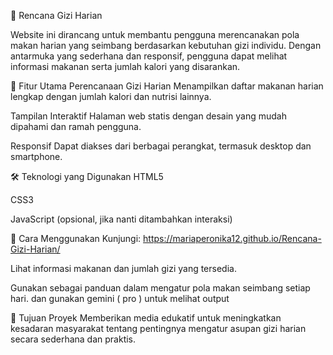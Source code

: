 🥗 Rencana Gizi Harian

Website ini dirancang untuk membantu pengguna merencanakan pola makan harian yang seimbang berdasarkan kebutuhan gizi individu. Dengan antarmuka yang sederhana dan responsif, pengguna dapat melihat informasi makanan serta jumlah kalori yang disarankan.

🌟 Fitur Utama
Perencanaan Gizi Harian
Menampilkan daftar makanan harian lengkap dengan jumlah kalori dan nutrisi lainnya.

Tampilan Interaktif
Halaman web statis dengan desain yang mudah dipahami dan ramah pengguna.

Responsif
Dapat diakses dari berbagai perangkat, termasuk desktop dan smartphone.

🛠 Teknologi yang Digunakan
HTML5

CSS3

JavaScript (opsional, jika nanti ditambahkan interaksi)


📌 Cara Menggunakan
Kunjungi: https://mariaperonika12.github.io/Rencana-Gizi-Harian/

Lihat informasi makanan dan jumlah gizi yang tersedia.

Gunakan sebagai panduan dalam mengatur pola makan seimbang setiap hari.
dan gunakan gemini ( pro ) untuk melihat output

📌 Tujuan Proyek
Memberikan media edukatif untuk meningkatkan kesadaran masyarakat tentang pentingnya mengatur asupan gizi harian secara sederhana dan praktis.
